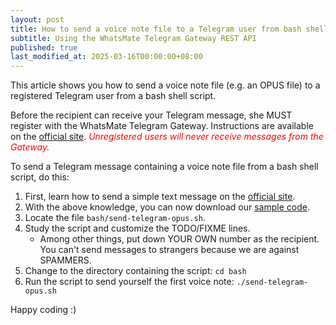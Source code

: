 ```yaml
---
layout: post
title: How to send a voice note file to a Telegram user from bash shell script
subtitle: Using the WhatsMate Telegram Gateway REST API
published: true
last_modified_at: 2025-03-16T00:00:00+08:00
---
```


This article shows you how to send a voice note file (e.g. an OPUS file) to a registered Telegram user from a bash shell script.

Before the recipient can receive your Telegram message, she MUST register with the WhatsMate Telegram Gateway. Instructions are available on the [official site](https://www.whatsmate.net/telegram-gateway-api.html). <span style="color:red">*Unregistered users will never receive messages from the Gateway.*</span>


To send a Telegram message containing a voice note file from a bash shell script, do this:

1. First, learn how to send a simple text message on the [official site](https://www.whatsmate.net/telegram-gateway-api.html). 
2. With the above knowledge, you can now download our [sample code](https://github.com/whatsmate/telegram-demos/archive/master.zip).
3. Locate the file `bash/send-telegram-opus.sh`.  <script src="https://gist.github.com/whatsmate/04c8f9e41077a32d135936307ba3c8a9.js"></script>
4. Study the script and customize the TODO/FIXME lines.
   * Among other things, put down YOUR OWN number as the recipient. You can't send messages to strangers because we are against SPAMMERS.
5. Change to the directory containing the script: `cd bash`
6. Run the script to send yourself the first voice note: `./send-telegram-opus.sh`


Happy coding :) 


<br>

